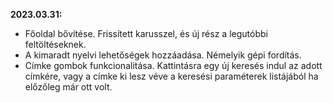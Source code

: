 **2023.03.31:**
* Főoldal bővítése. Frissített karusszel, és új rész a legutóbbi feltöltéseknek.
* A kimaradt nyelvi lehetőségek hozzáadása. Némelyik gépi fordítás.
* Címke gombok funkcionalitása. Kattintásra egy új keresés indul az adott címkére, vagy a címke ki lesz véve a keresési paraméterek listájából ha előzőleg már ott volt.